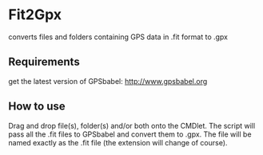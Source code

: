 # Fit2Gpx
converts files and folders containing GPS data in .fit format to .gpx

## Requirements
get the latest version of GPSbabel: http://www.gpsbabel.org

## How to use
Drag and drop file(s), folder(s) and/or both onto the CMDlet. The script will pass all the .fit files to GPSbabel and convert them to .gpx. The file will be named exactly as the .fit file (the extension will change of course).
